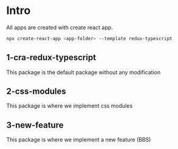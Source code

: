 # Intro

All apps are created with create react app.

```bash
npx create-react-app <app-folder> --template redux-typescript
```

## 1-cra-redux-typescript

This package is the default package without any modification

## 2-css-modules

This package is where we implement css modules

## 3-new-feature

This package is where we implement a new feature (BBS)